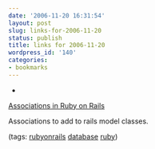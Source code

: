 ```yaml
---
date: '2006-11-20 16:31:54'
layout: post
slug: links-for-2006-11-20
status: publish
title: links for 2006-11-20
wordpress_id: '140'
categories:
- bookmarks
---
```



	
  *
		

[Associations in Ruby on Rails](http://wiki.rubyonrails.org/rails/pages/Associations)


		

Associations to add to rails model classes.


		

(tags: [rubyonrails](http://del.icio.us/eob/rubyonrails) [database](http://del.icio.us/eob/database) [ruby](http://del.icio.us/eob/ruby))


	



